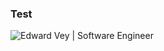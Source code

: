 ### Test

![Edward Vey | Software Engineer](https://github.com/edwardvey/edwardvey/blob/output/dist/github-contribution-grid-snake.svg)
